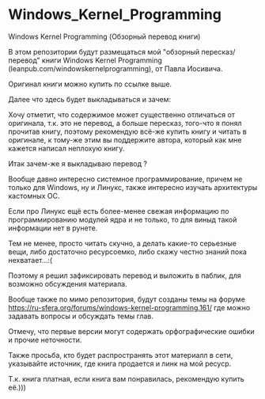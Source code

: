 # Windows_Kernel_Programming
Windows Kernel Programming (Обзорный перевод книги)

В этом репозитории будут размещаться мой "обзорный пересказ/перевод" книги Windows Kernel Programming (leanpub.com/windowskernelprogramming), от Павла Иосивича.

Оригинал книги можно купить по ссылке выше.

Далее что здесь будет выкладываться и зачем:

Хочу отметит, что содержимое может существенно отличаться от оригинала, т.к. это не перевод, а больше пересказ, того-что я понял прочитав книгу, поэтому рекомендую всё-же купить книгу и читать в оригинале, к тому-же этим вы поддержите автора, который как мне кажется написал неплохую книгу.

Итак зачем-же я выкладываю перевод ?

Вообще давно интересно системное программирование, причем не только для Windows, ну и Линукс, также интересно изучать архитектуры кастомных ОС.

Если про Линукс ещё есть более-менее свежая информацию по программированию модулей ядра и не только, то для виныд такой информации нет в рунете.

Тем не менее, просто читать скучно, а делать какие-то серьезные вещи, либо достаточно ресурсоемко, либо скажу честно знаний пока нехватает...:(

Поэтому я решил зафиксировать перевод и выложить в паблик, для возможно обсуждения материала.

Вообще также по мимо репозитория, будут созданы темы на форуме https://ru-sfera.org/forums/windows-kernel-programming.161/ где можно задавать вопросы и обсуждать темы глав.

Отмечу, что первые версии могут содержать орфографические ошибки и прочие неточности.

Также просьба, кто будет распространять этот материалл в сети, указывайте источник, где книга продается и линк на мой ресуср.

Т.к. книга платная, если книга вам понравилась, рекомендую купить её.)))
